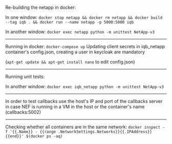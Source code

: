 Re-building the netapp in docker: 

In one window:
`docker stop netapp && docker rm netapp && docker build --tag iqb . && docker run --name netapp -p 5000:5000 iqb`

In another window:
`docker exec netapp python -m unittest NetApp-v3`


---

Running in docker:
`docker-compose up`
Updating client secrets in iqb_netapp container's config.json, creating a user in keycloak are mandatory

(`apt-get update && apt-get install nano` to edit config.json)

---

Running unit tests:

In another window:
`docker exec iqb_netapp python -m unittest NetApp-v3`

---

In order to test callbacks use the host's IP and port of the callbacks server in case NEF is running in a VM in the host or the container's name (callbacks:5002)

---

Checking whether all containers are in the same network:
`docker inspect -f '{{.Name}} - {{range .NetworkSettings.Networks}}{{.IPAddress}}{{end}}' $(docker ps -aq)`
